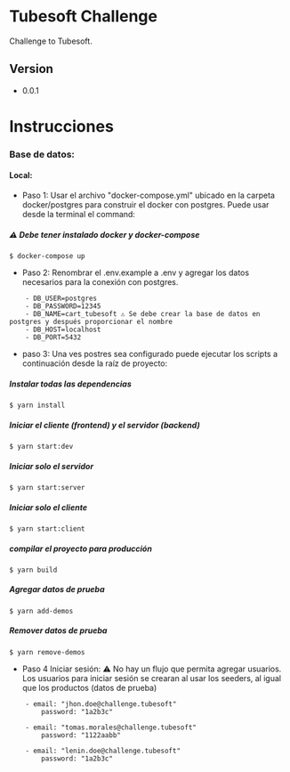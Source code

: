# Tubesoft Challenge
Challenge to Tubesoft.
## Version
- 0.0.1
# Instrucciones
### Base de datos:
#### Local:
- Paso 1: Usar el archivo "docker-compose.yml" ubicado en la carpeta docker/postgres para construir el docker con postgres. Puede usar desde la terminal el command:
##### ⚠️ Debe tener instalado docker y docker-compose
```terminal
$ docker-compose up
```
- Paso 2: Renombrar el .env.example a .env y agregar los datos necesarios para la conexión con postgres.
```terminar
	- DB_USER=postgres
	- DB_PASSWORD=12345
	- DB_NAME=cart_tubesoft ⚠️ Se debe crear la base de datos en postgres y después proporcionar el nombre
	- DB_HOST=localhost
	- DB_PORT=5432
```
- paso 3: Una ves postres sea configurado puede ejecutar los scripts a continuación desde la raíz de proyecto:
##### Instalar todas las dependencias
```terminal
$ yarn install 
```
##### Iniciar el cliente (frontend) y el servidor (backend)
```terminal
$ yarn start:dev 
```
##### Iniciar solo el servidor
```terminal
$ yarn start:server 
```
##### Iniciar solo el cliente
```terminal
$ yarn start:client 
```
##### compilar el proyecto para producción
```terminal
$ yarn build
```
##### Agregar datos de prueba
```terminal
$ yarn add-demos 
```
##### Remover datos de prueba
```terminal
$ yarn remove-demos 
```
- Paso 4 Iniciar sesión:
⚠️  No hay un flujo que permita agregar usuarios. Los usuarios para iniciar sesión se crearan al usar los seeders, al igual que los productos (datos de prueba)
```terminal
	- email: "jhon.doe@challenge.tubesoft"
		password: "1a2b3c"
	
	- email: "tomas.morales@challenge.tubesoft"
		password: "1122aabb"

	- email: "lenin.doe@challenge.tubesoft"
		password: "1a2b3c"
```



